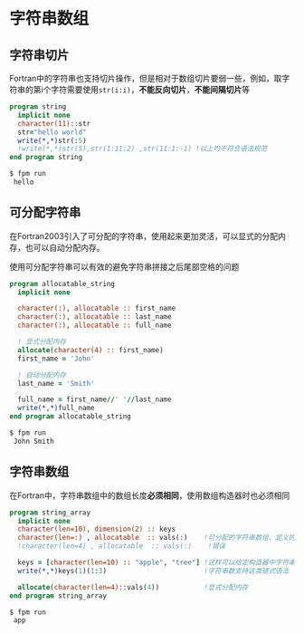 # 字符串数组

## 字符串切片

Fortran中的字符串也支持切片操作，但是相对于数组切片要弱一些，例如，取字符串的第i个字符需要使用`str(i:i)`，**不能反向切片**，**不能间隔切片**等
``` fortran
program string
  implicit none
  character(11)::str
  str="hello world"
  write(*,*)str(:5)
  !write(*,*)str(5),str(1:11:2) ,str(11:1:-1) !以上均不符合语法规范
end program string
```
``` sh
$ fpm run
 hello
```

## 可分配字符串
在Fortran2003引入了可分配的字符串，使用起来更加灵活，可以显式的分配内存，也可以自动分配内存。

使用可分配字符串可以有效的避免字符串拼接之后尾部空格的问题
``` fortran
program allocatable_string
  implicit none

  character(:), allocatable :: first_name
  character(:), allocatable :: last_name
  character(:), allocatable :: full_name

  ! 显式分配内存
  allocate(character(4) :: first_name)
  first_name = 'John'

  ! 自动分配内存
  last_name = 'Smith'

  full_name = first_name//' '//last_name
  write(*,*)full_name
end program allocatable_string
```
``` sh
$ fpm run
 John Smith
```
## 字符串数组

在Fortran中，字符串数组中的数组长度**必须相同**，使用数组构造器时也必须相同

``` fortran
program string_array
  implicit none
  character(len=10), dimension(2) :: keys
  character(len=:) , allocatable  :: vals(:)    !可分配的字符串数组，定义的时候必须都是可分配的
  !character(len=4) , allocatable  :: vals(:)    !错误

  keys = [character(len=10) :: "apple", "tree"] !这样可以给定构造器中字符串的长度
  write(*,*)keys(1)(1:3)                        !字符串数支持这类链式语法

  allocate(character(len=4)::vals(4))           !显式分配内存
end program string_array
```
``` sh
$ fpm run
 app
```
